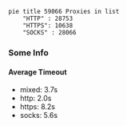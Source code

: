 
```mermaid
pie title 59066 Proxies in list
    "HTTP" : 28753
    "HTTPS": 10638
    "SOCKS" : 28066
```

### Some Info
#### Average Timeout

- mixed: 3.7s
- http: 2.0s
- https: 8.2s
- socks: 5.6s